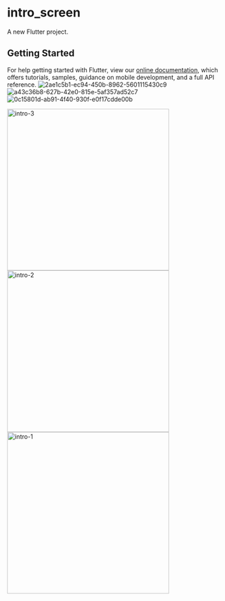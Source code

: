 # intro_screen

A new Flutter project.

## Getting Started


For help getting started with Flutter, view our
[online documentation](https://flutter.dev/docs), which offers tutorials,
samples, guidance on mobile development, and a full API reference.
![2ae1c5b1-ec94-450b-8962-5601115430c9](https://user-images.githubusercontent.com/111674552/209755326-ba7a63d8-a26b-4231-91e8-3896920ec757.jpg)
![a43c36b8-627b-42e0-815e-5af357ad52c7](https://user-images.githubusercontent.com/111674552/209755328-bcde4821-5e47-4c9e-b90b-183a6d921efe.jpg)
![0c15801d-ab91-4f40-930f-e0f17cdde00b](https://user-images.githubusercontent.com/111674552/209755332-a8aa4823-2f07-4ce6-afd0-f579eaede999.jpg)


<img width="376" alt="intro-3" src="https://user-images.githubusercontent.com/121540071/229072469-b2464bdd-dd54-49c0-9c7a-12c31c0d86ff.PNG">
<img width="376" alt="intro-2" src="https://user-images.githubusercontent.com/121540071/229072477-c74fbaed-3fe8-44c3-9c37-30f9e0fcdf97.PNG">
<img width="376" alt="intro-1" src="https://user-images.githubusercontent.com/121540071/229072481-d35c643f-5893-4f31-8f9a-1c840e596604.PNG">
